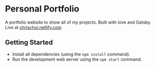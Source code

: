 # Personal Portfolio

A portfolio website to show all of my projects. Built with love and Gatsby.
Live at [chrischoi.netlify.com](https://chrischoi.netlify.com)

## Getting Started

- Install all dependencies (using the `npm install` command).
- Run the development web server using the `npm start` command.
